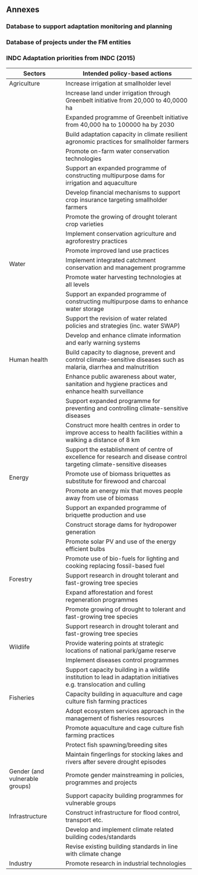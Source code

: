 ## Annexes

### Database to support adaptation monitoring and planning

### Database of projects under the FM entities

### INDC Adaptation priorities from INDC (2015)

| Sectors | Intended policy-based actions|
| --- | --- |
|Agriculture | Increase irrigation at smallholder level
|      |Increase land under irrigation through Greenbelt initiative from 20,000 to 40,0000 ha |
|      | Expanded programme of Greenbelt initiative from 40,000 ha to 100000 ha by 2030 |
|      |Build adaptation capacity in climate resilient agronomic practices for smallholder farmers|
|      | Promote on-farm water conservation technologies |
|     |Support an expanded programme of constructing multipurpose dams for irrigation and aquaculture |
|     |Develop financial mechanisms to support crop insurance targeting smallholder farmers |
|     |Promote the growing of drought tolerant crop varieties |
|      |Implement conservation agriculture and agroforestry practices |
|     |Promote improved land use practices |
|Water | Implement integrated catchment conservation and management programme |
|     |Promote water harvesting technologies at all levels |
|     |Support an expanded programme of constructing multipurpose dams to enhance water storage| 
|     |Support the revision of water related policies and strategies (inc. water SWAP) |
|     |Develop and enhance climate information and early warning systems |
|Human health | Build capacity to diagnose, prevent and control climate-sensitive diseases such as malaria, diarrhea and malnutrition |
|    |Enhance public awareness about water, sanitation and hygiene practices and enhance health surveillance |
|    |Support expanded programme for preventing and controlling climate-sensitive diseases |
|    |Construct more health centres in order to improve access to health facilities within a walking a distance of 8 km |
|     |Support the establishment of centre of excellence for research and disease control targeting climate-sensitive diseases|
| Energy | Promote use of biomass briquettes as substitute for firewood and charcoal |
|     |Promote an energy mix that moves people away from use of biomass |
|     |Support an expanded programme of briquette production and use |
|     |Construct storage dams for hydropower generation |
|     |Promote solar PV and use of the energy efficient bulbs |
|     |Promote use of bio-fuels for lighting and cooking replacing fossil-based fuel |
|Forestry | Support research in drought tolerant and fast-growing tree species |
|      | Expand afforestation and forest regeneration programmes |
|    | Promote growing of drought to tolerant and fast-growing tree species |
|   |Support research in drought tolerant and fast-growing tree species |
|Wildlife|Provide watering points at strategic locations of national park/game reserve |
|     |Implement diseases control programmes |
|     |Support capacity building in a wildlife institution to lead in adaptation initiatives e.g. translocation and culling |
|Fisheries | Capacity building in aquaculture and cage culture fish farming practices |
|     |Adopt ecosystem services approach in the management of fisheries resources |
|     |Promote aquaculture and cage culture fish farming practices |
|     |Protect fish spawning/breeding sites |
|     |Maintain fingerlings for stocking lakes and rivers after severe drought episodes |
|Gender (and vulnerable groups) | Promote gender mainstreaming in policies, programmes and projects |
|     |Support capacity building programmes for vulnerable groups |
|Infrastructure | Construct infrastructure for flood control, transport etc. |
|     |Develop and implement climate related building codes/standards |
|     |Revise existing building standards in line with climate change |
|Industry | Promote research in industrial technologies |

 
